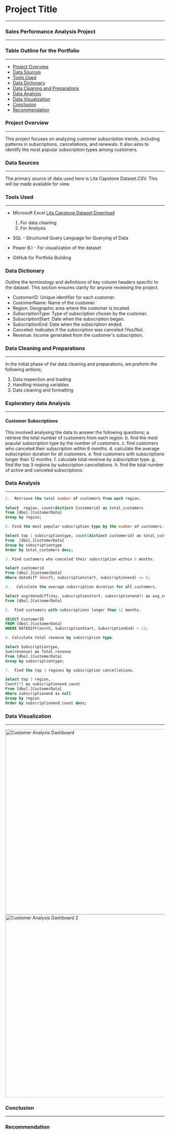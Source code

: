 # Project Title
---
### Sales Performance Analysis Project
---


### Table Outline for the Portfolio
---
- [Project Overview](#project-overview)
- [Data Sources](#data-sources)
- [Tools Used](#tools-used)
- [Data Dictionary](#data-dictionary)
- [Data Cleaning and Preparations](#data-cleaningand-preparation)
- [Data Analysis](#data-analysis)
- [Data Visualization](#data-visualization)
- [Conclusion](#conclusion)
- [Recommendation](#recommendation)

### Project Overview
---
This project focuses on analyzing customer subscription trends, including patterns in subscriptions, cancellations, and renewals. It also aims to identify the most popular subscription types among customers.

### Data Sources
---
The primary source of data used here is Lita Capstone Dataset.CSV. This will be made available for view.

### Tools Used
---
- Microsoft Excel [Lita Capstone Dataset Download](https://shorturl.at/iVtt2)
  1. For data cleaning
  2. For Analysis
     
- SQL - Structured Query Language for Querying of Data
- Power B.I - For visualization of the dataset
- GitHub for Portfolio Building

### Data Dictionary
Outline the terminology and definitions of key column headers specific to the dataset. This section ensures clarity for anyone reviewing the project.

- CustomerID: Unique identifier for each customer.
- CustomerName: Name of the customer.
- Region: Geographic area where the customer is located.
- SubscriptionType: Type of subscription chosen by the customer.
- SubscriptionStart: Date when the subscription began.
- SubscriptionEnd: Date when the subscription ended.
- Canceled: Indicates if the subscription was canceled (Yes/No).
- Revenue: Income generated from the customer's subscription.

### Data Cleaning and Preparations
----
In the initial phase of the data cleaning and preparations, we preform the following actions;
1.  Data inspection and loading
2.  Handling missing variables
3.  Data cleaning and formatting

### Exploratory data Analysis
----
#### Customer Subscriptions
 This involved analysing the data to answer the following questions;
a. retrieve the total number of customers from each region. 
b. find the most popular subscription type by the number of customers. 
c. find customers who canceled their subscription within 6 months. 
d. calculate the average subscription duration for all customers. 
e. find customers with subscriptions longer than 12 months. 
f. calculate total revenue by subscription type. 
g. find the top 3 regions by subscription cancellations. 
h. find the total number of active and canceled subscriptions. 


### Data Analysis
---
```SQL
1.  Retrieve the total number of customers from each region.
 
Select  region, count(distinct Customerid) as total_customers 
from [dbo].[CustomerData]
Group by region;

```

```SQL
2. Find the most popular subscription type by the number of customers. 

Select top 1 subscriptiontype, count(distinct customerid) as total_customers
From  [dbo].[CustomerData]
Group by subscriptiontype 
Order by total_customers desc;
```

```SQL
3. Find customers who canceled their subscription within 6 months. 

Select customerid
From [dbo].[CustomerData]
Where datediff (month, subscriptionstart, subscriptionend) <= 6;
```

```SQL
4.   Calculate the average subscription duration for all customers. 

Select avg(datediff(day, subscriptionstart, subscriptionend)) as avg_subscription_duration
From [dbo].[CustomerData]
```

```SQL
5.  Find customers with subscriptions longer than 12 months. 

SELECT CustomerID
FROM [dbo].[CustomerData]
WHERE DATEDIFF(month, SubscriptionStart, SubscriptionEnd) > 12;

```


```SQL
6. Calculate total revenue by subscription type.

Select Subscriptiontype,
Sum(revenue) as Total_revenue 
From [dbo].[CustomerData]
Group by subscriptiontype;
```

```SQL
7.  Find the top 3 regions by subscription cancellations. 

Select top 3 region,
Count(*) as subscriptionend_count
From [dbo].[CustomerData]
Where subscriptionend is null
Group by region
Order by subscriptionend_count desc;

```

### Data Visualization
---
<img width="583" alt="Customer Analysis Dashboard" src="https://github.com/user-attachments/assets/390e9818-2aa4-4dde-88b7-8b71829cbd97">

<img width="576" alt="Customer Analysis Dashboard 2" src="https://github.com/user-attachments/assets/27946010-44f9-4063-aac9-baab9850f8bf">

### Conclusion
---


### Recommendation

